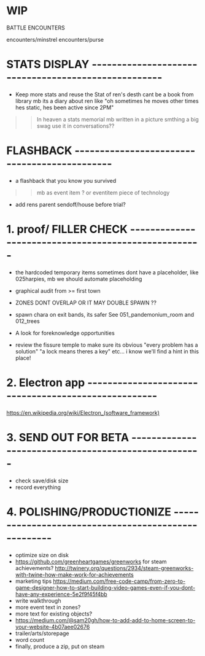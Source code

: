 # WIP

BATTLE ENCOUNTERS

encounters/minstrel
encounters/purse



# STATS DISPLAY  ----------------------------------------------------
- Keep more stats and reuse the Stat of ren's desth
cant be a book from library
mb its a diary about ren like "oh sometimes he moves other times hes static, hes been active since 2PM"
>> In heaven a stats memorial mb written in a picture smthing a big swag
>> use it in conversations??


# FLASHBACK ---------------------------------------------
- a flashback that you know you survived
>> mb as event item ? or eventitem piece of technology
+ add rens parent sendoff/house before trial?





# 1. proof/ FILLER CHECK  ----------------------------------------------------
- the hardcoded temporary items sometimes dont have a placeholder, like 025harpies, mb we should automate placeholding
- graphical audit from >= first town
- ZONES DONT OVERLAP OR IT MAY DOUBLE SPAWN ??
- spawn chara on exit bands, its safer
See 051_pandemonium_room and 012_trees
- A look for foreknowledge opportunities

- review the fissure temple to make sure its obvious "every problem has a solution" "a lock means theres a key" etc... i know we'll find a hint in this place!

# 2. Electron app ----------------------------------------------------
https://en.wikipedia.org/wiki/Electron_(software_framework)

# 3. SEND OUT FOR BETA  ----------------------------------------------------
- check save/disk size
- record everything

# 4. POLISHING/PRODUCTIONIZE  ----------------------------------------------------
- optimize size on disk
- https://github.com/greenheartgames/greenworks for steam achievements? http://twinery.org/questions/2934/steam-greenworks-with-twine-how-make-work-for-achievements
- marketing tips https://medium.com/free-code-camp/from-zero-to-game-designer-how-to-start-building-video-games-even-if-you-dont-have-any-experience-5e2f9f45f4bb
- write walkthrough
- more event text in zones?
- more text for existing objects?
- https://medium.com/@sam20gh/how-to-add-add-to-home-screen-to-your-website-4b07aee02676
- trailer/arts/storepage
- word count
- finally, produce a zip, put on steam

